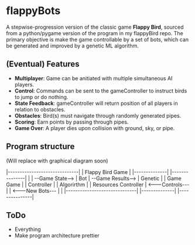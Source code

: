 # flappyBots
A stepwise-progression version of the classic game **Flappy Bird**, sourced from a python/pygame version of the program in my flappyBird repo. The primary objective is make the game controllable by a set of bots, which can be generated and improved by a genetic ML algorithm.

## (Eventual) Features
- **Multiplayer**: Game can be anitiated with multiple simultaneous AI players.
- **Control**: Commands can be sent to the gameController to instruct birds to jump or do nothing.
- **State Feedback**: gameController will return position of all players in relation to obstacles.
- **Obstacles**: Bird(s) must navigate through randomly generated pipes.
- **Scoring**: Earn points by passing through pipes.
- **Game Over**: A player dies upon collision with ground, sky, or pipe.


## Program structure
(Will replace with graphical diagram soon)

|------------------------------|
|       Flappy Bird Game       |                   |--------------|                     |---------------|
|                              |  --Game State-->  |     Bot      |  --Game Results-->  |    Genetic    |
|    Game           Game       |                   |  Controller  |                     |  Algorirthm   |
|  Resources     Controller    |  <---Controls---  |              |   <---New Bots---   |               |
|------------------------------|                   |--------------|                     |---------------|


## ToDo
- Everything
- Make program architecture prettier

